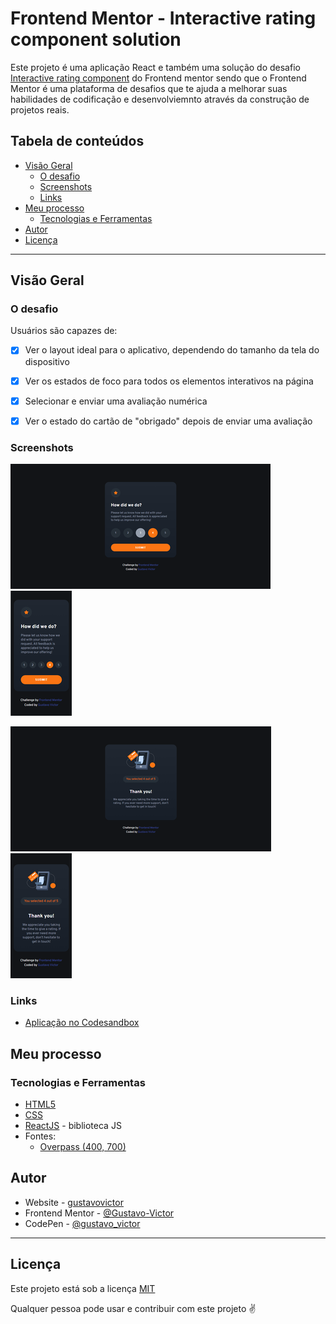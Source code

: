 # Frontend Mentor - Interactive rating component solution

Este projeto é uma aplicação React e também uma solução do desafio [Interactive rating component](https://www.frontendmentor.io/challenges/interactive-rating-component-koxpeBUmI) do Frontend mentor sendo que o Frontend Mentor é uma plataforma de desafios que te ajuda a melhorar suas habilidades de codificação e desenvolviemnto através da construção de projetos reais. 

## Tabela de conteúdos

- [Visão Geral](#visão-geral)
  - [O desafio](#o-desafio)
  - [Screenshots](#screenshots)
  - [Links](#links)
- [Meu processo](#meu-processo)
  - [Tecnologias e Ferramentas](#tecnologias-e-ferramentas)
- [Autor](#author)
- [Licença](#licença)

<hr/>


## Visão Geral

### O desafio

Usuários são capazes de:

- [x] Ver o layout ideal para o aplicativo, dependendo do tamanho da tela do dispositivo
- [x] Ver os estados de foco para todos os elementos interativos na página
- [x] Selecionar e enviar uma avaliação numérica
- [x] Ver o estado do cartão de "obrigado" depois de enviar uma avaliação


### Screenshots

![Desktop Review Section](./src/images/desktop.png) ![Mobile Review Section](./src/images/mobile.png)

![Desktop Thankyou Section](./src/images/desktop2.png) ![Mobile Thankyou Section](./src/images/mobile2.png)


### Links

- [Aplicação no Codesandbox](https://oe38hh-5173.csb.app/)


## Meu processo

### Tecnologias e Ferramentas

- [HTML5](https://developer.mozilla.org/pt-BR/docs/Web/HTML)
- [CSS](https://developer.mozilla.org/pt-BR/docs/Web/CSS) 
- [ReactJS](https://reactjs.org/) - biblioteca JS 
- Fontes: 
    - [Overpass (400, 700)](https://fonts.google.com/specimen/Overpass) 


## Autor

- Website - [gustavovictor](http://gustavovictor.me/)
- Frontend Mentor - [@Gustavo-Victor](https://www.frontendmentor.io/profile/Gustavo-Victor)
- CodePen - [@gustavo_victor](https://codepen.io/gustavo_victor)


<hr/>

## Licença

Este projeto está sob a licença [MIT](./LICENSE.md) 

Qualquer pessoa pode usar e contribuir com este projeto ✌

